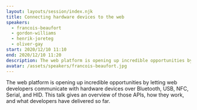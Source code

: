 ```yaml
---
layout: layouts/session/index.njk
title: Connecting hardware devices to the web
speakers:
  - francois-beaufort
  - gordon-williams
  - henrik-joreteg
  - oliver-gay
start: 2020/12/10 11:10
end: 2020/12/10 11:20
description: The web platform is opening up incredible opportunities by letting web developers communicate with hardware devices.
avatar: /assets/speakers/francois-beaufort.jpg
---
```


The web platform is opening up incredible opportunities by letting web developers communicate with hardware devices over Bluetooth, USB, NFC, Serial, and HID.
This talk gives an overview of those APIs, how they work, and what developers have delivered so far.
